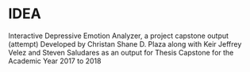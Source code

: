 # IDEA
Interactive Depressive Emotion Analyzer, a project capstone output (attempt)
Developed by Christan Shane D. Plaza along with Keir Jeffrey Velez and Steven Saludares as an output for Thesis Capstone for the Academic Year 2017 to 2018
